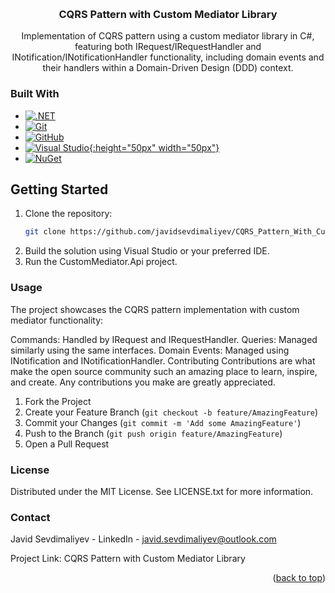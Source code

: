<a name="readme-top"></a>

<!-- PROJECT LOGO -->
<br />
<div align="center">
<h3 align="center">CQRS Pattern with Custom Mediator Library</h3>

  <p align="center">
    Implementation of CQRS pattern using a custom mediator library in C#, featuring both IRequest/IRequestHandler and INotification/INotificationHandler functionality, including domain events and their handlers within a Domain-Driven Design (DDD) context.
  </p>
</div>

### Built With

* [![.NET](https://img.shields.io/badge/--512BD4?logo=.net&logoColor=ffffff)](https://dotnet.microsoft.com/)
* [![Git](https://img.shields.io/badge/--F05032?logo=git&logoColor=ffffff)](http://git-scm.com/)
* [![GitHub](https://badgen.net/badge/icon/github?icon=github&label)](https://github.com)
* [![Visual Studio](https://1000logos.net/wp-content/uploads/2023/04/Visual-Studio-logo.jpg){:height="50px" width="50px"}](https://visualstudio.microsoft.com/)
* [![NuGet](https://badgen.net/badge/icon/nuget?icon=nuget&label)](https://nuget.org/)

## Getting Started

1. Clone the repository:
   ```sh
   git clone https://github.com/javidsevdimaliyev/CQRS_Pattern_With_Custom_Mediator_Library.git
2. Build the solution using Visual Studio or your preferred IDE.
3. Run the CustomMediator.Api project.
   
### Usage
The project showcases the CQRS pattern implementation with custom mediator functionality:

Commands: Handled by IRequest and IRequestHandler.
Queries: Managed similarly using the same interfaces.
Domain Events: Managed using INotification and INotificationHandler.
Contributing
Contributions are what make the open source community such an amazing place to learn, inspire, and create. Any contributions you make are greatly appreciated.

1. Fork the Project
2. Create your Feature Branch (`git checkout -b feature/AmazingFeature`)
3. Commit your Changes (`git commit -m 'Add some AmazingFeature'`)
4. Push to the Branch (`git push origin feature/AmazingFeature`)
5. Open a Pull Request

### License
Distributed under the MIT License. See LICENSE.txt for more information.

### Contact
Javid Sevdimaliyev - LinkedIn - javid.sevdimaliyev@outlook.com

Project Link: CQRS Pattern with Custom Mediator Library

<p align="right">(<a href="#readme-top">back to top</a>)</p>
